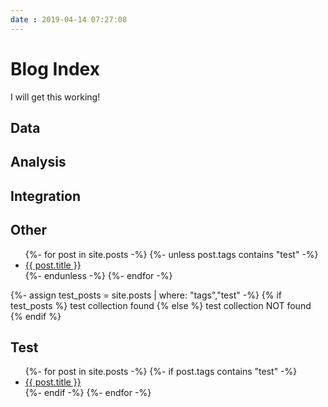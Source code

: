 ```yaml
---
date : 2019-04-14 07:27:08
---
```

# Blog Index

I will get this working!

## Data

## Analysis

## Integration

## Other

<ul class="posts">
{%- for post in site.posts -%}
{%- unless post.tags contains "test" -%}
<li><a href="{{ post.id }}">{{ post.title }}</a></li>
{%- endunless -%}
{%- endfor -%}
</ul>

{%- assign test_posts = site.posts | where: "tags","test" -%}
{% if test_posts %}
test collection found
{% else %}
test collection NOT found
{% endif %}

## Test

<ul class="posts">
{%- for post in site.posts -%}
{%- if post.tags contains "test" -%}
<li><a href="{{ post.id }}">{{ post.title }}</a></li>
{%- endif -%}
{%- endfor -%}
</ul>
